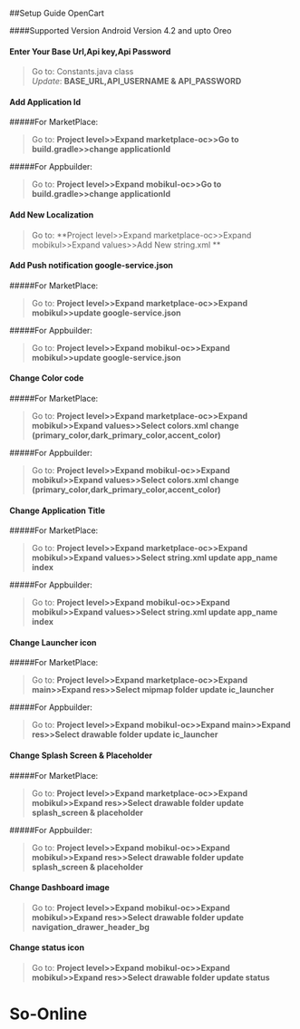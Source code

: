 ##Setup Guide OpenCart

####Supported Version Android Version 4.2 and upto Oreo

#### Enter Your Base Url,Api key,Api Password
>Go to: Constants.java class    
  *Update*: **BASE_URL,API_USERNAME & API_PASSWORD**

#### Add Application Id
#####For MarketPlace:   
   >Go to: **Project level>>Expand marketplace-oc>>Go to build.gradle>>change applicationId**
   
   #####For Appbuilder:
   >Go to: **Project level>>Expand mobikul-oc>>Go to build.gradle>>change applicationId**

#### Add New Localization
>Go to: **Project level>>Expand marketplace-oc>>Expand mobikul>>Expand values>>Add New string.xml **

#### Add Push notification google-service.json
   
   #####For MarketPlace:   
   >Go to: **Project level>>Expand marketplace-oc>>Expand mobikul>>update google-service.json**
   
   #####For Appbuilder:
   >Go to: **Project level>>Expand mobikul-oc>>Expand mobikul>>update google-service.json**

#### Change Color code

   #####For MarketPlace:   
   >Go to: **Project level>>Expand marketplace-oc>>Expand mobikul>>Expand values>>Select colors.xml change (primary_color,dark_primary_color,accent_color)**
   
   #####For Appbuilder:
   >Go to: **Project level>>Expand mobikul-oc>>Expand mobikul>>Expand values>>Select colors.xml change (primary_color,dark_primary_color,accent_color)**

#### Change Application Title

   #####For MarketPlace:   
   >Go to: **Project level>>Expand marketplace-oc>>Expand mobikul>>Expand values>>Select string.xml update app_name index**
   
   #####For Appbuilder:
   >Go to: **Project level>>Expand mobikul-oc>>Expand mobikul>>Expand values>>Select string.xml update app_name index**

#### Change Launcher icon

   #####For MarketPlace:   
   >Go to: **Project level>>Expand marketplace-oc>>Expand main>>Expand res>>Select mipmap folder update ic_launcher**
   
   #####For Appbuilder:
   >Go to: **Project level>>Expand mobikul-oc>>Expand main>>Expand res>>Select drawable folder update ic_launcher**

#### Change Splash Screen & Placeholder

   #####For MarketPlace:   
   >Go to: **Project level>>Expand marketplace-oc>>Expand mobikul>>Expand res>>Select drawable folder update splash_screen & placeholder**
   
   #####For Appbuilder:
   >Go to: **Project level>>Expand mobikul-oc>>Expand mobikul>>Expand res>>Select drawable folder update splash_screen & placeholder**

#### Change Dashboard image

>Go to: **Project level>>Expand mobikul-oc>>Expand mobikul>>Expand res>>Select drawable folder update navigation_drawer_header_bg**

#### Change status icon

>Go to: **Project level>>Expand mobikul-oc>>Expand mobikul>>Expand res>>Select drawable folder update status**



# So-Online
